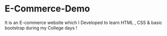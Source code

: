 # E-Commerce-Demo
It is an E-commerce website which I Developed  to learn HTML , CSS &amp; basic bootstrap during my College days !
